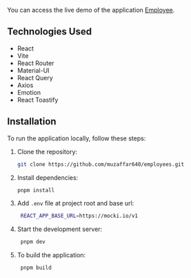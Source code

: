 You can access the live demo of the application [Employee](https://main--muzaffar-employee.netlify.app/).

## Technologies Used

- React
- Vite
- React Router
- Material-UI
- React Query
- Axios
- Emotion
- React Toastify

## Installation

To run the application locally, follow these steps:

1. Clone the repository:

   ```bash
   git clone https://github.com/muzaffar640/employees.git
   ```

2. Install dependencies:

   ```bash
   pnpm install
   ```

3. Add `.env` file at project root and base url:

   ```bash
    REACT_APP_BASE_URL=https://mocki.io/v1
   ```

4. Start the development server:

   ```bash
    pnpm dev
   ```

5. To build the application:

   ```bash
    pnpm build
   ```
